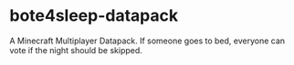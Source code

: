 # bote4sleep-datapack
A Minecraft Multiplayer Datapack. If someone goes to bed, everyone can vote if the night should be skipped.
